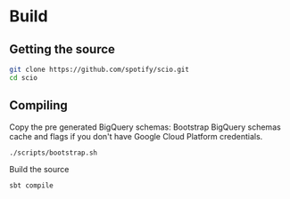 # Build

## Getting the source

```bash
git clone https://github.com/spotify/scio.git
cd scio
```

## Compiling

Copy the pre generated BigQuery schemas:
Bootstrap BigQuery schemas cache and flags if you don't have Google Cloud Platform credentials.

```bash
./scripts/bootstrap.sh
```

Build the source

```bash
sbt compile
```
